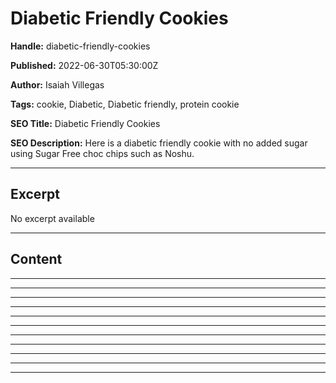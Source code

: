 # Diabetic Friendly Cookies

**Handle:** diabetic-friendly-cookies

**Published:** 2022-06-30T05:30:00Z

**Author:** Isaiah Villegas

**Tags:** cookie, Diabetic, Diabetic friendly, protein cookie

**SEO Title:** Diabetic Friendly Cookies

**SEO Description:** Here is a diabetic friendly cookie with no added sugar using Sugar Free choc chips such as Noshu.

---

## Excerpt

No excerpt available

---

## Content

- - -

- - -

- - -

- - -

- - -

- - -

- - -

- - -

- - -

- - -

- - -

